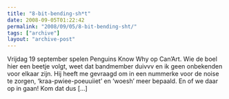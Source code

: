 ```yaml
---
title: "8-bit-bending-sh*t"
date: 2008-09-05T01:22:42
permalink: "2008/09/05/8-bit-bending-sht/"
tags: ["archive"]
layout: "archive-post"
---
```

Vrijdag 19 september spelen Penguins Know Why op Can’Art. Wie de boel hier een beetje volgt, weet dat bandmember duivvv en ik geen onbekenden voor elkaar zijn. Hij heeft me gevraagd om in een nummerke voor de noise te zorgen, ‘kraa-pwiee-poeuuiiet’ en ‘woesh’ meer bepaald. En of we daar op in gaan! Kom dat dus \[…\]

